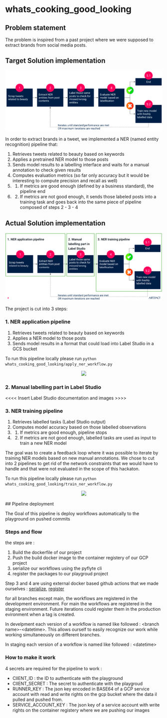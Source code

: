 # whats_cooking_good_looking

## Problem statement
The problem is inspired from a past project where we were supposed to extract brands from social media posts.


## Target Solution implementation

<p align="center">
    <img src="docs/target_pipeline.png" />
</p>

In order to extract brands in a tweet, we implemented a NER (named entity recognition) pipeline that:
1. Retrieves tweets related to beauty based on keywords
2. Applies a pretrained NER model to those posts
3. Sends model results to a labelling interface and waits for a manual annotation to check given results
4. Computes evaluation metrics (so far only accuracy but it would be interesting to compute precision and recall as well)
5. 1. If metrics are good enough (defined by a business standard), the pipeline end
5. 2. If metrics are not good enough, it sends those labeled posts into a training task and goes back into the same piece of pipeline composed of steps 2 - 3 - 4


## Actual Solution implementation

<p align="center">
    <img src="docs/actual_pipeline.png" />
</p>

The project is cut into 3 steps:

### 1. NER application pipeline
1. Retrieves tweets related to beauty based on keywords
2. Applies a NER model to those posts
3. Sends model results in a format that could load into Label Studio in a GCS bucket

To run this pipeline locally please run
```python whats_cooking_good_looking/apply_ner_workflow.py```

<p align="center">
    <img src="docs/apply_pipeline.png" />
</p>

### 2. Manual labelling part in Label Studio

<<<< Insert Label Studio documentation and images >>>>

### 3. NER training pipeline
1. Retrieves labelled tasks (Label Studio output)
2. Computes model accuracy based on those labelled observations
3. 1. If metrics are good enough, pipeline stops
3. 2. If metrics are not good enough, labelled tasks are used as input to train a new NER model

The goal was to create a feedback loop where it was possible to iterate by training NER models based on new manual annotations. We chose to cut into 2 pipelines to get rid of the network constraints that we would have to handle and that were not evaluated in the scope of this hackaton.

To run this pipeline locally please run
```python whats_cooking_good_looking/train_ner_workflow.py```

<p align="center">
    <img src="docs/train_pipeline.png" />
</p>
## Pipeline deployment

The Goal of this pipeline is deploy workflows automatically to the playground on pushed commits

### Steps and flow
the steps are :
1. Build the dockerfile of our project
2. Push the build docker image to the container registery of our GCP project
3. serialize our workflows using the pyflyte cli
4. register the packages to our playgroud project

Step 3 and 4 are using external docker based github actions that we made ourselves : [serialize](https://github.com/louisRDSC/FlyteSerializeAction), [register](https://github.com/louisRDSC/flyteRegisterAction)

for all branches except main, the workflows are registered in the development environment. For main the workflows are registered in the staging environment. Future iterations could register them in the production evironment when a tag is created.

In develpment each version of a workflow is named like followed : \<branch name\>-\<datetime\>.
This allows ourself to easily recognize our work while working simultaneously on different branches.

In staging each version of a workflow is named like followed : \<datetime\>

### How to make it work

4 secrets are required for the pipeline to work :
- ClIENT_ID : the ID to authenticate with the playground
- ClIENT_SECRET : The secret to authenticate with the playgroud
- RUNNER_KEY : The json key encoded in BASE64 of a GCP service account with read and write rights on the gcp bucket where the data il pulled and pushed from.
- SERVICE_ACCOUNT_KEY : The json key of a service account with write rights on the container registery where we are pushing our images
